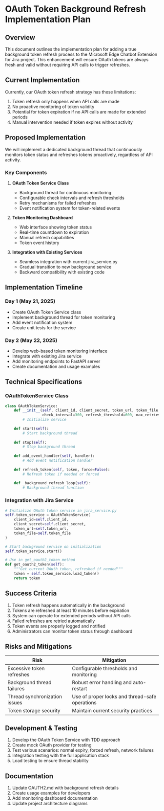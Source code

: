 # OAuth Token Background Refresh Implementation Plan

## Overview

This document outlines the implementation plan for adding a true background token refresh process to the Microsoft Edge Chatbot Extension for Jira project. This enhancement will ensure OAuth tokens are always fresh and valid without requiring API calls to trigger refreshes.

## Current Implementation

Currently, our OAuth token refresh strategy has these limitations:

1. Token refresh only happens when API calls are made
2. No proactive monitoring of token validity
3. Potential for token expiration if no API calls are made for extended periods
4. Manual intervention needed if token expires without activity

## Proposed Implementation

We will implement a dedicated background thread that continuously monitors token status and refreshes tokens proactively, regardless of API activity.

### Key Components

1. **OAuth Token Service Class**
   - Background thread for continuous monitoring
   - Configurable check intervals and refresh thresholds
   - Retry mechanisms for failed refreshes
   - Event notification system for token-related events

2. **Token Monitoring Dashboard**
   - Web interface showing token status
   - Real-time countdown to expiration
   - Manual refresh capabilities
   - Token event history

3. **Integration with Existing Services**
   - Seamless integration with current jira_service.py
   - Gradual transition to new background service
   - Backward compatibility with existing code

## Implementation Timeline

### Day 1 (May 21, 2025)
- Create OAuth Token Service class
- Implement background thread for token monitoring
- Add event notification system
- Create unit tests for the service

### Day 2 (May 22, 2025)
- Develop web-based token monitoring interface
- Integrate with existing Jira service
- Add monitoring endpoints to FastAPI server
- Create documentation and usage examples

## Technical Specifications

### OAuthTokenService Class

```python
class OAuthTokenService:
    def __init__(self, client_id, client_secret, token_url, token_file,
                 check_interval=300, refresh_threshold=600, max_retries=3):
        # Initialize service
        
    def start(self):
        # Start background thread
        
    def stop(self):
        # Stop background thread
        
    def add_event_handler(self, handler):
        # Add event notification handler
        
    def refresh_token(self, token, force=False):
        # Refresh token if needed or forced
        
    def _background_refresh_loop(self):
        # Background thread function
```

### Integration with Jira Service

```python
# Initialize OAuth token service in jira_service.py
self.token_service = OAuthTokenService(
    client_id=self.client_id,
    client_secret=self.client_secret,
    token_url=self.token_url,
    token_file=self.token_file
)

# Start background service on initialization
self.token_service.start()

# Use in get_oauth2_token method
def get_oauth2_token(self):
    """Get current OAuth token, refreshed if needed"""
    token = self.token_service.load_token()
    return token
```

## Success Criteria

1. Token refresh happens automatically in the background
2. Tokens are refreshed at least 10 minutes before expiration
3. System can operate for extended periods without API calls
4. Failed refreshes are retried automatically
5. Token events are properly logged and notified
6. Administrators can monitor token status through dashboard

## Risks and Mitigations

| Risk | Mitigation |
|------|------------|
| Excessive token refreshes | Configurable thresholds and monitoring |
| Background thread failures | Robust error handling and auto-restart |
| Thread synchronization issues | Use of proper locks and thread-safe operations |
| Token storage security | Maintain current security practices |

## Development & Testing

1. Develop the OAuth Token Service with TDD approach
2. Create mock OAuth provider for testing
3. Test various scenarios: normal expiry, forced refresh, network failures
4. Integration testing with the full application stack
5. Load testing to ensure thread stability

## Documentation

1. Update OAUTH2.md with background refresh details
2. Create usage examples for developers
3. Add monitoring dashboard documentation
4. Update project architecture diagrams
